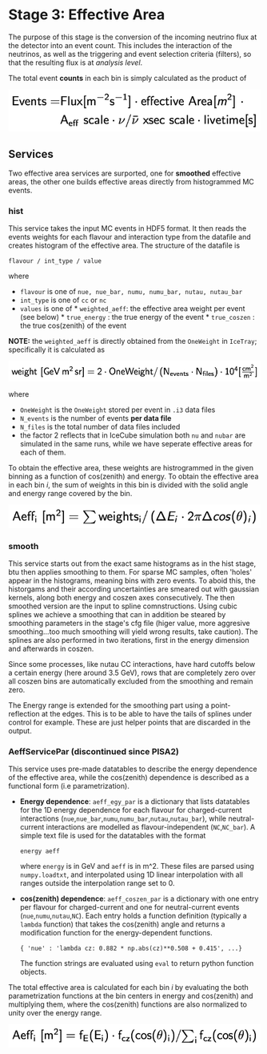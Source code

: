 # Stage 3: Effective Area

The purpose of this stage is the conversion of the incoming neutrino flux at the detector into an event count. This includes the interaction of the neutrinos, as well as the triggering and event selection criteria (filters), so that the resulting flux is at _analysis level_. 

The total event __counts__ in each bin is simply calculated as the product of 

![Events](images/events.png)


## Services
Two effective area services are surported, one for __smoothed__ effective areas, the other one builds effective areas directly from histogrammed MC events.

### hist

This service takes the input MC events in HDF5 format. It then reads the events weights for each flavour and interaction type from the datafile and creates histogram of the effective area. The structure of the datafile is
```
flavour / int_type / value
```
where
  *  `flavour` is one of `nue, nue_bar, numu, numu_bar, nutau, nutau_bar`
  *  `int_type` is one of `cc` or `nc`
  *  `values` is one of 
    * `weighted_aeff`: the effective area weight per event (see below)
    * `true_energy` : the true energy of the event
    * `true_coszen` : the true cos(zenith) of the event

**NOTE:** the `weighted_aeff` is directly obtained from the `OneWeight` in `IceTray`; specifically it is calculated as
 
![Weights](images/weight.png)

where 
  * `OneWeight` is the `OneWeight` stored per event in `.i3` data files
  * `N_events` is the number of events **per data file**
  * `N_files` is the total number of data files included
  * the factor 2 reflects that in IceCube simulation both `nu` and `nubar` are simulated in the same runs, while we have seperate effective areas for each of them.

To obtain the effective area, these weights are histrogrammed in the given binning as a function of cos(zenith) and energy. To obtain the effective area in each bin _i_, the sum of weights in this bin is divided with the solid angle and energy range covered by the bin. 

![AeffMC](images/aeffmc.png)

### smooth

This service starts out from the exact same histograms as in the hist stage, btu then applies smoothing to them. For sparse MC samples, often 'holes' appear in the histograms, meaning bins with zero events. To aboid this, the historgams and their according uncertainties are smeared out with gaussian kernels, along both energy and coszen axes consecutively.
The then smoothed version are the input to spline comnstructions. Using cubic splines we achieve a smoothing that can in addition be steared by smoothing parameters in the stage's cfg file (higer value, more aggresive smoothing...too much smoothing will yield wrong results, take caution).
The splines are also performed in two iterations, first in the energy dimension and afterwards in coszen.

Since some processes, like nutau CC interactions, have hard cutoffs below a certain energy (here around 3.5 GeV), rows that are completely zero over all coszen bins are automatically excluded from the smoothing and remain zero.

The Energy range is extended for the smoothing part using a point-reflection at the edges. This is to be able to have the tails of splines under control for example. These are just helper points that are discarded in the output.


### AeffServicePar (discontinued since PISA2)

This service uses pre-made datatables to describe the energy dependence of the effective area, while the cos(zenith) dependence is described as a functional form (i.e parametrization).
* **Energy dependence**:  `aeff_egy_par` is a dictionary that lists datatables for the 1D energy dependence for each flavour for charged-current interactions  (`nue`,`nue_bar`,`numu`,`numu_bar`,`nutau`,`nutau_bar`), while neutral-current interactions are modelled as flavour-independent (`NC`,`NC_bar`). A simple text file is used for the datatables with the format

    ```
    energy aeff
    ```

   where `energy` is in GeV and `aeff` is in m^2. These files are parsed using `numpy.loadtxt`, and interpolated using 1D linear interpolation with all ranges outside the interpolation range set to 0. 
   
* **cos(zenith) dependence**: `aeff_coszen_par` is a dictionary with one entry per flavour for charged-current and one for neutral-current events (`nue`,`numu`,`nutau`,`NC`). Each entry holds a function definition (typically a `lambda` function) that takes the cos(zenith) angle and returns a modification function for the energy-dependent functions.
    ```
    { 'nue' : 'lambda cz: 0.882 * np.abs(cz)**0.508 + 0.415', ...}
    ```
    The function strings are evaluated using `eval` to return python function objects.

The total effective area is calculated for each bin _i_ by evaluating the both parametrization functions at the bin centers in energy and cos(zenith) and multiplying them, where the cos(zenith) functions are also normalized to unity over the energy range. 

![AeffPar](images/aeffpar.png)


